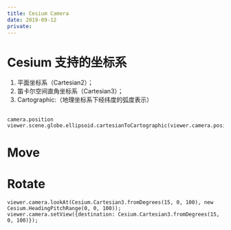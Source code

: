 ```yaml
---
title: Cesium Camera
date: 2019-09-12
private:
---
```

# Cesium 支持的坐标系
1. 平面坐标系（Cartesian2）；
2. 笛卡尔空间直角坐标系（Cartesian3）；
3. Cartographic:（地理坐标系下经纬度的弧度表示）

## 
    camera.position
    viewer.scene.globe.ellipsoid.cartesianToCartographic(viewer.camera.position).height


# Move

# Rotate

    viewer.camera.lookAt(Cesium.Cartesian3.fromDegrees(15, 0, 100), new Cesium.HeadingPitchRange(0, 0, 100));
    viewer.camera.setView({destination: Cesium.Cartesian3.fromDegrees(15, 0, 100)});